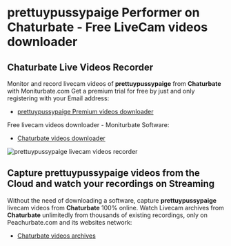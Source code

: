 # prettuypussypaige Performer on Chaturbate - Free LiveCam videos downloader

## Chaturbate Live Videos Recorder

Monitor and record livecam videos of **prettuypussypaige** from **Chaturbate** with Moniturbate.com
Get a premium trial for free by just and only registering with your Email address:
* [prettuypussypaige Premium videos downloader](https://moniturbate.com/request-demo-licence-key.html)

Free livecam videos downloader - Moniturbate Software:
* [Chaturbate videos downloader](https://moniturbate.com/moniturbate-download-software.html)

![prettuypussypaige livecam videos recorder](https://peachurnet.com/templates/moniturbate-software.png)


## Capture prettuypussypaige videos from the Cloud and watch your recordings on Streaming

Without the need of downloading a software, capture **prettuypussypaige** livecam videos from **Chaturbate** 100% online.
Watch Livecam archives from **Chaturbate** unlimitedly from thousands of existing recordings, only on Peachurbate.com and its websites network:
* [Chaturbate videos archives](https://peachurnet.com/)